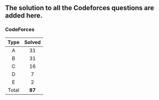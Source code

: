 ## The solution to all the Codeforces questions are added here.


### CodeForces

| Type   | Solved |
|:------:|:------:|
| A      |   31   |
| B      |   31   |
| C      |   16   |
| D      |    7   |
| E      |    2   |
| Total  | **87** |


